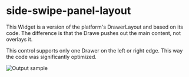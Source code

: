 # side-swipe-panel-layout

This Widget is a version of the platform's DrawerLayout and based on its code.
The difference is that the Drawe pushes out the main content, not overlays it.

This control supports only one Drawer on the left or right edge. This way the code was significantly optimized.

![Output sample](https://raw.github.com/Stanislav-Perchenko/side-swipe-panel-layout/master/img.gif)
